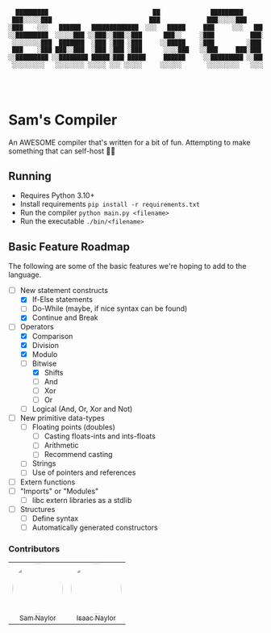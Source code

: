 ```bash
  █████████                             ██              █████████                                      ███  ████
 ███░░░░░███                           ███             ███░░░░░███                                    ░░░  ░░███
░███    ░░░   ██████   █████████████  ░░░   █████     ███     ░░░   ██████  █████████████   ████████  ████  ░███   ██████  ████████
░░█████████  ░░░░░███ ░░███░░███░░███      ███░░     ░███          ███░░███░░███░░███░░███ ░░███░░███░░███  ░███  ███░░███░░███░░███
 ░░░░░░░░███  ███████  ░███ ░███ ░███     ░░█████    ░███         ░███ ░███ ░███ ░███ ░███  ░███ ░███ ░███  ░███ ░███████  ░███ ░░░
 ███    ░███ ███░░███  ░███ ░███ ░███      ░░░░███   ░░███     ███░███ ░███ ░███ ░███ ░███  ░███ ░███ ░███  ░███ ░███░░░   ░███
░░█████████ ░░████████ █████░███ █████     ██████     ░░█████████ ░░██████  █████░███ █████ ░███████  █████ █████░░██████  █████
 ░░░░░░░░░   ░░░░░░░░ ░░░░░ ░░░ ░░░░░     ░░░░░░       ░░░░░░░░░   ░░░░░░  ░░░░░ ░░░ ░░░░░  ░███░░░  ░░░░░ ░░░░░  ░░░░░░  ░░░░░
                                                                                            ░███
                                                                                            █████
                                                                                           ░░░░░
```

# Sam's Compiler

An AWESOME compiler that's written for a bit of fun.
Attempting to make something that can self-host 😵‍💫

## Running

* Requires Python 3.10+
* Install requirements `pip install -r requirements.txt`
* Run the compiler `python main.py <filename>`
* Run the executable `./bin/<filename>`

## Basic Feature Roadmap

The following are some of the basic features we're hoping to add to the language.

- [ ] New statement constructs
  - [x] If-Else statements
  - [ ] Do-While (maybe, if nice syntax can be found)
  - [x] Continue and Break
- [ ] Operators
  - [x] Comparison
  - [x] Division
  - [x] Modulo
  - [ ] Bitwise
    - [x] Shifts
    - [ ] And
    - [ ] Xor
    - [ ] Or
  - [ ] Logical (And, Or, Xor and Not)
- [ ] New primitive data-types
  - [ ] Floating points (doubles)
    - [ ] Casting floats-ints and ints-floats
    - [ ] Arithmetic
    - [ ] Recommend casting
  - [ ] Strings
  - [ ] Use of pointers and references
- [ ] Extern functions
- [ ] "Imports" or "Modules"
  - [ ] libc extern libraries as a stdlib
- [ ] Structures
  - [ ] Define syntax
  - [ ] Automatically generated constructors

### Contributors

<table>
  <tr>
    <td align="center">
      <a href="https://github.com/samnaylor">
        <img src="https://avatars.githubusercontent.com/u/57679802?v=4" style="border-radius: 100%; height: auto;" width="100px;" />
        <br />
        <sub>Sam Naylor</sub>
      </a>
      <br />
    </td>
    <td align="center">
      <a href="https://github.com/Wraith29">
        <img src="https://avatars.githubusercontent.com/u/55260788?v=4" style="border-radius: 100%; height: auto;" width="100px;" />
        <br />
        <sub>Isaac Naylor</sub>
      </a>
      <br />
    </td>
  </tr>
</table>
